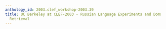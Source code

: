 ```yaml
---
anthology_id: 2003.clef_workshop-2003.39
title: UC Berkeley at CLEF-2003 - Russian Language Experiments and Domain-Specific
  Retrieval
---
```

